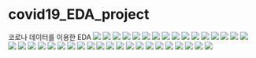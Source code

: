 # covid19_EDA_project
코로나 데이터를 이용한 EDA
<img src = "https://user-images.githubusercontent.com/18055781/120914414-3091da80-c6d9-11eb-956c-31db1f7847d4.jpeg">
<img src = "https://user-images.githubusercontent.com/18055781/120914416-338ccb00-c6d9-11eb-9bc9-fd0a6f9e8750.jpeg">
<img src = "https://user-images.githubusercontent.com/18055781/120914417-34bdf800-c6d9-11eb-882d-96287b117ce7.jpeg">
<img src = "https://user-images.githubusercontent.com/18055781/120914418-34bdf800-c6d9-11eb-8828-66330ab2e53c.jpeg">
<img src = "https://user-images.githubusercontent.com/18055781/120914419-35568e80-c6d9-11eb-8634-51dd6b5353d6.jpeg">
<img src = "https://user-images.githubusercontent.com/18055781/120914421-3687bb80-c6d9-11eb-9fdb-aeb43e3dc37e.jpeg">
<img src = "https://user-images.githubusercontent.com/18055781/120914422-3687bb80-c6d9-11eb-95a6-e18153c99348.jpeg">
<img src = "https://user-images.githubusercontent.com/18055781/120914423-37205200-c6d9-11eb-9418-8ed2b0a79db2.jpeg">
<img src = "https://user-images.githubusercontent.com/18055781/120914424-37b8e880-c6d9-11eb-9e0f-7d40652c5931.jpeg">
<img src = "https://user-images.githubusercontent.com/18055781/120914425-38517f00-c6d9-11eb-831c-028fa157fe74.jpeg">
<img src = "https://user-images.githubusercontent.com/18055781/120914426-38517f00-c6d9-11eb-9c7c-e51510c4198b.jpeg">
<img src = "https://user-images.githubusercontent.com/18055781/120914427-38ea1580-c6d9-11eb-90db-84a03695366a.jpeg">
<img src = "https://user-images.githubusercontent.com/18055781/120914429-38ea1580-c6d9-11eb-94f7-582fd59caedd.jpeg">
<img src = "https://user-images.githubusercontent.com/18055781/120914430-3982ac00-c6d9-11eb-9d5d-d6aa4c074bf9.jpeg">
<img src = "https://user-images.githubusercontent.com/18055781/120914431-3a1b4280-c6d9-11eb-8b5c-b9bae2df700b.jpeg">
<img src = "https://user-images.githubusercontent.com/18055781/120914432-3a1b4280-c6d9-11eb-9ab1-0e9f567a5c6f.jpeg">
<img src = "https://user-images.githubusercontent.com/18055781/120914433-3ab3d900-c6d9-11eb-9c43-4eb0cb761b08.jpeg">
<img src = "https://user-images.githubusercontent.com/18055781/120914434-3b4c6f80-c6d9-11eb-8347-99ea0c2058b2.jpeg">
<img src = "https://user-images.githubusercontent.com/18055781/120914435-3b4c6f80-c6d9-11eb-95c1-a8e0409d1e49.jpeg">
<img src = "https://user-images.githubusercontent.com/18055781/120914436-3be50600-c6d9-11eb-9d97-0abdcc05339d.jpeg">
<img src = "https://user-images.githubusercontent.com/18055781/120914437-3be50600-c6d9-11eb-867e-279b722522d4.jpeg">
<img src = "https://user-images.githubusercontent.com/18055781/120914438-3c7d9c80-c6d9-11eb-9e5e-000c9f2d42bb.jpeg">
<img src = "https://user-images.githubusercontent.com/18055781/120914439-3d163300-c6d9-11eb-8faf-e3aa11e52af9.jpeg">
<img src = "https://user-images.githubusercontent.com/18055781/120914440-3d163300-c6d9-11eb-9146-59ff164c341a.jpeg">
<img src = "https://user-images.githubusercontent.com/18055781/120914441-3daec980-c6d9-11eb-9ddd-d6d356f8c6c5.jpeg">
<img src = "https://user-images.githubusercontent.com/18055781/120914442-3daec980-c6d9-11eb-87c0-d38beea80605.jpeg">
<img src = "https://user-images.githubusercontent.com/18055781/120914443-3e476000-c6d9-11eb-87e1-1c8ce1789163.jpeg">
<img src = "https://user-images.githubusercontent.com/18055781/120914444-3e476000-c6d9-11eb-9b74-b45fb28d0045.jpeg">
<img src = "https://user-images.githubusercontent.com/18055781/120914445-3edff680-c6d9-11eb-9c38-af13be3b2323.jpeg">
<img src = "https://user-images.githubusercontent.com/18055781/120914446-3f788d00-c6d9-11eb-9bd6-2cf8029b5d0d.jpeg">
<img src = "https://user-images.githubusercontent.com/18055781/120914447-3f788d00-c6d9-11eb-88ba-51af0738bd8b.jpeg">
<img src = "https://user-images.githubusercontent.com/18055781/120914448-40112380-c6d9-11eb-9e99-803afeaf69e6.jpeg">
<img src = "https://user-images.githubusercontent.com/18055781/120914449-40112380-c6d9-11eb-8b35-90530565a650.jpeg">
<img src = "https://user-images.githubusercontent.com/18055781/120914450-40a9ba00-c6d9-11eb-8212-4f8ecedf3ded.jpeg">
<img src = "https://user-images.githubusercontent.com/18055781/120914451-41425080-c6d9-11eb-9fd6-eca63bc2629b.jpeg">
<img src = "https://user-images.githubusercontent.com/18055781/120914452-41425080-c6d9-11eb-9fa8-c0c30bbf442c.jpeg">
<img src = "https://user-images.githubusercontent.com/18055781/120914453-41dae700-c6d9-11eb-8652-e8c4a7b24bcd.jpeg">

